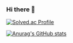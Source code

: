 ### Hi there 👋

<!--
**hgy2124/hgy2124** is a ✨ _special_ ✨ repository because its `README.md` (this file) appears on your GitHub profile.

Here are some ideas to get you started:

- 🔭 I’m currently working on ...
- 🌱 I’m currently learning ...
- 👯 I’m looking to collaborate on ...
- 🤔 I’m looking for help with ...
- 💬 Ask me about ...
- 📫 How to reach me: ...
- 😄 Pronouns: ...
- ⚡ Fun fact: ...
-->

[![Solved.ac Profile](http://mazassumnida.wtf/api/v2/generate_badge?boj=marsh1024)](https://solved.ac/marsh1024/)

[![Anurag's GitHub stats](https://github-readme-stats.vercel.app/api?username=hgy2124)](https://github.com/hgy2124/github-readme-stats)


